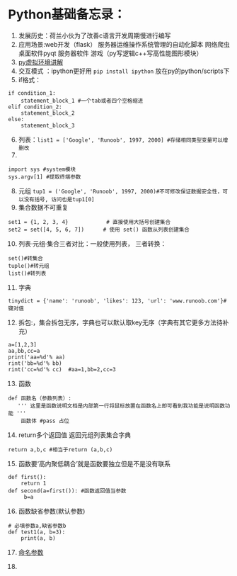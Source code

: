 # Python基础备忘录：  
1. 发展历史：荷兰小伙为了改善c语言开发周期慢进行编写
2. 应用场景:web开发（flask） 服务器运维操作系统管理的自动化脚本 网络爬虫 桌面软件pyqt 服务器软件 游戏（py写逻辑c++写高性能图形模块）
3. [py虚拟环境讲解](https://www.bilibili.com/video/BV1U54y1G7DV?vd_source=1554c8023b63d7b8c9f88e02c0abf230&spm_id_from=333.788.videopod.episodes&p=6)
4. 交互模式 ：ipython更好用 ```pip install ipython``` 放在py的python/scripts下
5. if格式：
```
if condition_1:
    statement_block_1 #一个tab或者四个空格缩进
elif condition_2:
    statement_block_2
else:
    statement_block_3
```
6. 列表：```list1 = ['Google', 'Runoob', 1997, 2000] #存储相同类型变量可以增删改```
7. 
```
import sys #system模块
sys.argv[1] #提取终端参数
```
8. 元组 ```tup1 = ('Google', 'Runoob', 1997, 2000)#不可修改保证数据安全性，可以没有括号, 访问也是tup1[0]```
9. 集合数据不可重复
```
set1 = {1, 2, 3, 4}            # 直接使用大括号创建集合
set2 = set([4, 5, 6, 7])      # 使用 set() 函数从列表创建集合
```
10. 列表·元组·集合三者对比：一般使用列表，
三者转换：
```
set()#转集合
tuple()#转元组
list()#转列表
```
11. 字典
```
tinydict = {'name': 'runoob', 'likes': 123, 'url': 'www.runoob.com'}#键对值

```
12. 拆包:，集合拆包无序，字典也可以默认取key无序（字典有其它更多方法待补充）
```
a=[1,2,3]
aa,bb,cc=a 
print('aa=%d'% aa)
rint('bb=%d'% bb)
rint('cc=%d'% cc)  #aa=1,bb=2,cc=3

```
13. 函数
```
def 函数名（参数列表）:
   ''' 这里是函数说明文档是内部第一行将鼠标放置在函数名上即可看到我功能是说明函数功能 '''
    函数体 #pass 占位

```
14. return多个返回值 返回元组列表集合字典 
```
return a,b,c #相当于return (a,b,c)
```
15. 函数要‘高内聚低耦合’就是函数要独立但是不是没有联系 
```
def first():
    return 1
def second(a=first()): #函数返回值当参数
     b=a
```
16. 函数缺省参数(默认参数)
```
# 必填参数a,缺省参数b
def test1(a, b=3):
    print(a, b) 
```
17. [命名参数](https://doc.itprojects.cn/0001.zhishi/python.0001.python3kuaisurumen/index.html#/05.01.canshu)

18.  

   
